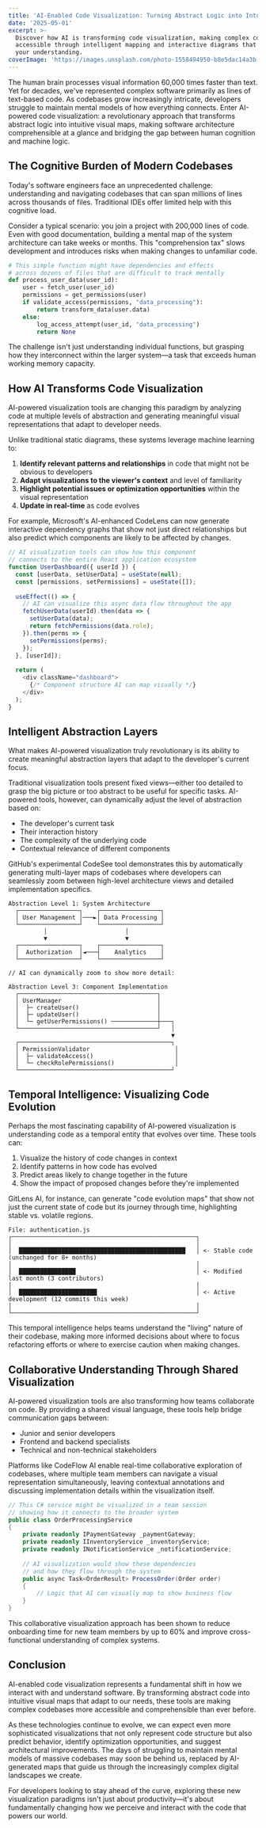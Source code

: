 ```yaml
---
title: 'AI-Enabled Code Visualization: Turning Abstract Logic into Intuitive Maps'
date: '2025-05-01'
excerpt: >-
  Discover how AI is transforming code visualization, making complex codebases
  accessible through intelligent mapping and interactive diagrams that adapt to
  your understanding.
coverImage: 'https://images.unsplash.com/photo-1558494950-b8e5dac14a3b'
---
```

The human brain processes visual information 60,000 times faster than text. Yet for decades, we've represented complex software primarily as lines of text-based code. As codebases grow increasingly intricate, developers struggle to maintain mental models of how everything connects. Enter AI-powered code visualization: a revolutionary approach that transforms abstract logic into intuitive visual maps, making software architecture comprehensible at a glance and bridging the gap between human cognition and machine logic.

## The Cognitive Burden of Modern Codebases

Today's software engineers face an unprecedented challenge: understanding and navigating codebases that can span millions of lines across thousands of files. Traditional IDEs offer limited help with this cognitive load.

Consider a typical scenario: you join a project with 200,000 lines of code. Even with good documentation, building a mental map of the system architecture can take weeks or months. This "comprehension tax" slows development and introduces risks when making changes to unfamiliar code.

```python
# This simple function might have dependencies and effects
# across dozens of files that are difficult to track mentally
def process_user_data(user_id):
    user = fetch_user(user_id)
    permissions = get_permissions(user)
    if validate_access(permissions, "data_processing"):
        return transform_data(user.data)
    else:
        log_access_attempt(user_id, "data_processing")
        return None
```

The challenge isn't just understanding individual functions, but grasping how they interconnect within the larger system—a task that exceeds human working memory capacity.

## How AI Transforms Code Visualization

AI-powered visualization tools are changing this paradigm by analyzing code at multiple levels of abstraction and generating meaningful visual representations that adapt to developer needs.

Unlike traditional static diagrams, these systems leverage machine learning to:

1. **Identify relevant patterns and relationships** in code that might not be obvious to developers
2. **Adapt visualizations to the viewer's context** and level of familiarity
3. **Highlight potential issues or optimization opportunities** within the visual representation
4. **Update in real-time** as code evolves

For example, Microsoft's AI-enhanced CodeLens can now generate interactive dependency graphs that show not just direct relationships but also predict which components are likely to be affected by changes.

```javascript
// AI visualization tools can show how this component
// connects to the entire React application ecosystem
function UserDashboard({ userId }) {
  const [userData, setUserData] = useState(null);
  const [permissions, setPermissions] = useState([]);
  
  useEffect(() => {
    // AI can visualize this async data flow throughout the app
    fetchUserData(userId).then(data => {
      setUserData(data);
      return fetchPermissions(data.role);
    }).then(perms => {
      setPermissions(perms);
    });
  }, [userId]);
  
  return (
    <div className="dashboard">
      {/* Component structure AI can map visually */}
    </div>
  );
}
```

## Intelligent Abstraction Layers

What makes AI-powered visualization truly revolutionary is its ability to create meaningful abstraction layers that adapt to the developer's current focus.

Traditional visualization tools present fixed views—either too detailed to grasp the big picture or too abstract to be useful for specific tasks. AI-powered tools, however, can dynamically adjust the level of abstraction based on:

- The developer's current task
- Their interaction history
- The complexity of the underlying code
- Contextual relevance of different components

GitHub's experimental CodeSee tool demonstrates this by automatically generating multi-layer maps of codebases where developers can seamlessly zoom between high-level architecture views and detailed implementation specifics.

```text
Abstraction Level 1: System Architecture
  ┌─────────────────┐    ┌─────────────────┐
  │ User Management │───►│ Data Processing │
  └─────────────────┘    └─────────────────┘
          │                      │
          ▼                      ▼
  ┌─────────────────┐    ┌─────────────────┐
  │  Authorization  │◄───┤    Analytics    │
  └─────────────────┘    └─────────────────┘

// AI can dynamically zoom to show more detail:

Abstraction Level 3: Component Implementation
  ┌───────────────────────────────────────┐
  │ UserManager                           │
  │  ├─ createUser()                      │
  │  ├─ updateUser()                      │
  │  └─ getUserPermissions() ─────────────┼───┐
  └───────────────────────────────────────┘   │
                                              ▼
  ┌───────────────────────────────────────────┐
  │ PermissionValidator                        │
  │  ├─ validateAccess()                       │
  │  └─ checkRolePermissions()                 │
  └───────────────────────────────────────────┘
```

## Temporal Intelligence: Visualizing Code Evolution

Perhaps the most fascinating capability of AI-powered visualization is understanding code as a temporal entity that evolves over time. These tools can:

1. Visualize the history of code changes in context
2. Identify patterns in how code has evolved
3. Predict areas likely to change together in the future
4. Show the impact of proposed changes before they're implemented

GitLens AI, for instance, can generate "code evolution maps" that show not just the current state of code but its journey through time, highlighting stable vs. volatile regions.

```text
File: authentication.js
┌────────────────────────────────────────────────────┐
│                                                    │
│  ███████████████████████████████████████████████   │ <- Stable code (unchanged for 8+ months)
│                                                    │
│  ████████████████                                  │ <- Modified last month (3 contributors)
│                                                    │
│  ██████████████████████                            │ <- Active development (12 commits this week)
│                                                    │
└────────────────────────────────────────────────────┘
```

This temporal intelligence helps teams understand the "living" nature of their codebase, making more informed decisions about where to focus refactoring efforts or where to exercise caution when making changes.

## Collaborative Understanding Through Shared Visualization

AI-powered visualization tools are also transforming how teams collaborate on code. By providing a shared visual language, these tools help bridge communication gaps between:

- Junior and senior developers
- Frontend and backend specialists
- Technical and non-technical stakeholders

Platforms like CodeFlow AI enable real-time collaborative exploration of codebases, where multiple team members can navigate a visual representation simultaneously, leaving contextual annotations and discussing implementation details within the visualization itself.

```csharp
// This C# service might be visualized in a team session
// showing how it connects to the broader system
public class OrderProcessingService
{
    private readonly IPaymentGateway _paymentGateway;
    private readonly IInventoryService _inventoryService;
    private readonly INotificationService _notificationService;
    
    // AI visualization would show these dependencies
    // and how they flow through the system
    public async Task<OrderResult> ProcessOrder(Order order)
    {
        // Logic that AI can visually map to show business flow
    }
}
```

This collaborative visualization approach has been shown to reduce onboarding time for new team members by up to 60% and improve cross-functional understanding of complex systems.

## Conclusion

AI-enabled code visualization represents a fundamental shift in how we interact with and understand software. By transforming abstract code into intuitive visual maps that adapt to our needs, these tools are making complex codebases more accessible and comprehensible than ever before.

As these technologies continue to evolve, we can expect even more sophisticated visualizations that not only represent code structure but also predict behavior, identify optimization opportunities, and suggest architectural improvements. The days of struggling to maintain mental models of massive codebases may soon be behind us, replaced by AI-generated maps that guide us through the increasingly complex digital landscapes we create.

For developers looking to stay ahead of the curve, exploring these new visualization paradigms isn't just about productivity—it's about fundamentally changing how we perceive and interact with the code that powers our world.
